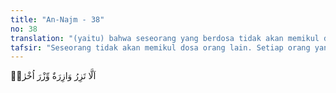 ```yaml
---
title: "An-Najm - 38"
no: 38
translation: "(yaitu) bahwa seseorang yang berdosa tidak akan memikul dosa orang lain,"
tafsir: "Seseorang tidak akan memikul dosa orang lain. Setiap orang yang mengerjakan dosa karena kekafirannya atau karena kemaksiatannya maka dia sendiri yang memikul dosanya, dan tidak akan dipikul oleh orang lain. Dan jika seseorang yang dibebani berat dosanya memanggil (orang lain) untuk memikul bebannya itu tidak akan dipikulkan sedikit pun, meskipun (yang dipanggilnya itu) kaum kerabatnya. (Fathir/35: 18)"
---
```


اَلَّا تَزِرُ وَازِرَةٌ وِّزْرَ اُخْرٰىۙ  
